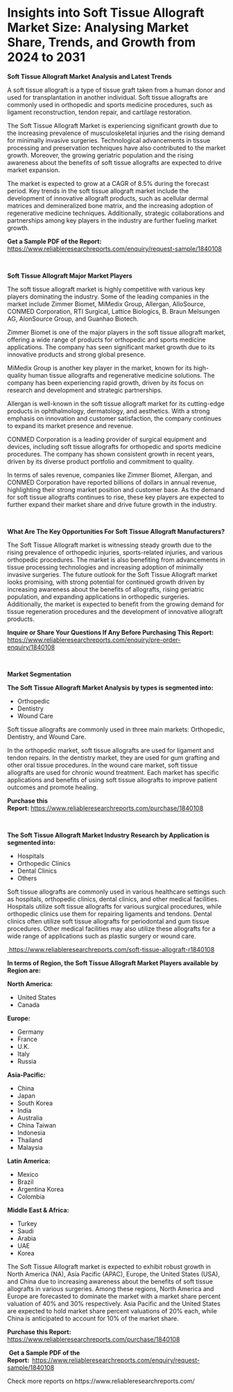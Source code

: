 <p><h1>Insights into Soft Tissue Allograft Market Size: Analysing Market Share, Trends, and Growth from 2024 to 2031</h1></p><p><strong>Soft Tissue Allograft Market Analysis and Latest Trends</strong></p>
<p><p>A soft tissue allograft is a type of tissue graft taken from a human donor and used for transplantation in another individual. Soft tissue allografts are commonly used in orthopedic and sports medicine procedures, such as ligament reconstruction, tendon repair, and cartilage restoration.</p><p>The Soft Tissue Allograft Market is experiencing significant growth due to the increasing prevalence of musculoskeletal injuries and the rising demand for minimally invasive surgeries. Technological advancements in tissue processing and preservation techniques have also contributed to the market growth. Moreover, the growing geriatric population and the rising awareness about the benefits of soft tissue allografts are expected to drive market expansion.</p><p>The market is expected to grow at a CAGR of 8.5% during the forecast period. Key trends in the soft tissue allograft market include the development of innovative allograft products, such as acellular dermal matrices and demineralized bone matrix, and the increasing adoption of regenerative medicine techniques. Additionally, strategic collaborations and partnerships among key players in the industry are further fueling market growth.</p></p>
<p><strong>Get a Sample PDF of the Report:&nbsp;</strong> <a href="https://www.reliableresearchreports.com/enquiry/request-sample/1840108">https://www.reliableresearchreports.com/enquiry/request-sample/1840108</a></p>
<p>&nbsp;</p>
<p><strong>Soft Tissue Allograft Major Market Players</strong></p>
<p><p>The soft tissue allograft market is highly competitive with various key players dominating the industry. Some of the leading companies in the market include Zimmer Biomet, MiMedix Group, Allergan, AlloSource, CONMED Corporation, RTI Surgical, Lattice Biologics, B. Braun Melsungen AG, AlonSource Group, and Guanhao Biotech.</p><p>Zimmer Biomet is one of the major players in the soft tissue allograft market, offering a wide range of products for orthopedic and sports medicine applications. The company has seen significant market growth due to its innovative products and strong global presence.</p><p>MiMedix Group is another key player in the market, known for its high-quality human tissue allografts and regenerative medicine solutions. The company has been experiencing rapid growth, driven by its focus on research and development and strategic partnerships.</p><p>Allergan is well-known in the soft tissue allograft market for its cutting-edge products in ophthalmology, dermatology, and aesthetics. With a strong emphasis on innovation and customer satisfaction, the company continues to expand its market presence and revenue.</p><p>CONMED Corporation is a leading provider of surgical equipment and devices, including soft tissue allografts for orthopedic and sports medicine procedures. The company has shown consistent growth in recent years, driven by its diverse product portfolio and commitment to quality.</p><p>In terms of sales revenue, companies like Zimmer Biomet, Allergan, and CONMED Corporation have reported billions of dollars in annual revenue, highlighting their strong market position and customer base. As the demand for soft tissue allografts continues to rise, these key players are expected to further expand their market share and drive future growth in the industry.</p></p>
<p>&nbsp;</p>
<p><strong>What Are The Key Opportunities For Soft Tissue Allograft Manufacturers?</strong></p>
<p><p>The Soft Tissue Allograft market is witnessing steady growth due to the rising prevalence of orthopedic injuries, sports-related injuries, and various orthopedic procedures. The market is also benefiting from advancements in tissue processing technologies and increasing adoption of minimally invasive surgeries. The future outlook for the Soft Tissue Allograft market looks promising, with strong potential for continued growth driven by increasing awareness about the benefits of allografts, rising geriatric population, and expanding applications in orthopedic surgeries. Additionally, the market is expected to benefit from the growing demand for tissue regeneration procedures and the development of innovative allograft products.</p></p>
<p><strong>Inquire or Share Your Questions If Any Before Purchasing This Report:</strong> <a href="https://www.reliableresearchreports.com/enquiry/pre-order-enquiry/1840108">https://www.reliableresearchreports.com/enquiry/pre-order-enquiry/1840108</a></p>
<p>&nbsp;</p>
<p><strong>Market Segmentation</strong></p>
<p><strong>The Soft Tissue Allograft Market Analysis by types is segmented into:</strong></p>
<p><ul><li>Orthopedic</li><li>Dentistry</li><li>Wound Care</li></ul></p>
<p><p>Soft tissue allografts are commonly used in three main markets: Orthopedic, Dentistry, and Wound Care. </p><p>In the orthopedic market, soft tissue allografts are used for ligament and tendon repairs. In the dentistry market, they are used for gum grafting and other oral tissue procedures. In the wound care market, soft tissue allografts are used for chronic wound treatment. Each market has specific applications and benefits of using soft tissue allografts to improve patient outcomes and promote healing.</p></p>
<p><strong>Purchase this Report:&nbsp;</strong><a href="https://www.reliableresearchreports.com/purchase/1840108">https://www.reliableresearchreports.com/purchase/1840108</a></p>
<p>&nbsp;</p>
<p><strong>The Soft Tissue Allograft Market Industry Research by Application is segmented into:</strong></p>
<p><ul><li>Hospitals</li><li>Orthopedic Clinics</li><li>Dental Clinics</li><li>Others</li></ul></p>
<p><p>Soft tissue allografts are commonly used in various healthcare settings such as hospitals, orthopedic clinics, dental clinics, and other medical facilities. Hospitals utilize soft tissue allografts for various surgical procedures, while orthopedic clinics use them for repairing ligaments and tendons. Dental clinics often utilize soft tissue allografts for periodontal and gum tissue procedures. Other medical facilities may also utilize these allografts for a wide range of applications such as plastic surgery or wound care.</p></p>
<p><a href="https://www.reliableresearchreports.com/soft-tissue-allograft-r1840108">&nbsp;https://www.reliableresearchreports.com/soft-tissue-allograft-r1840108</a></p>
<p><strong>In terms of Region, the Soft Tissue Allograft Market Players available by Region are:</strong></p>
<p>
    <p> <strong> North America: </strong>
        <ul>
            <li>United States</li>
            <li>Canada</li>
        </ul>
        </p> 
    <p> <strong> Europe: </strong>
        <ul>
            <li>Germany</li>
            <li>France</li>
            <li>U.K.</li>
            <li>Italy</li>
            <li>Russia</li>
        </ul>
        </p> 
    <p> <strong> Asia-Pacific: </strong>
        <ul>
            <li>China</li>
            <li>Japan</li>
            <li>South Korea</li>
            <li>India</li>
            <li>Australia</li>
            <li>China Taiwan</li>
            <li>Indonesia</li>
            <li>Thailand</li>
            <li>Malaysia</li>
        </ul>
        </p> 
    <p> <strong> Latin America: </strong>
        <ul>
            <li>Mexico</li>
            <li>Brazil</li>
            <li>Argentina Korea</li>
            <li>Colombia</li>
        </ul>
        </p> 
    <p> <strong> Middle East & Africa: </strong>
        <ul>
            <li>Turkey</li>
            <li>Saudi</li>
            <li>Arabia</li>
            <li>UAE</li>
            <li>Korea</li>
        </ul>
    </p>
    </p>
<p><p>The Soft Tissue Allograft market is expected to exhibit robust growth in North America (NA), Asia Pacific (APAC), Europe, the United States (USA), and China due to increasing awareness about the benefits of soft tissue allografts in various surgeries. Among these regions, North America and Europe are forecasted to dominate the market with a market share percent valuation of 40% and 30% respectively. Asia Pacific and the United States are expected to hold market share percent valuations of 20% each, while China is anticipated to account for 10% of the market share.</p></p>
<p><strong>Purchase this Report: </strong><a href="https://www.reliableresearchreports.com/purchase/1840108">https://www.reliableresearchreports.com/purchase/1840108</a></p>
<p>&nbsp;<strong>Get a Sample PDF of the Report:&nbsp;&nbsp;</strong><a href="https://www.reliableresearchreports.com/enquiry/request-sample/1840108">https://www.reliableresearchreports.com/enquiry/request-sample/1840108</a></p>
<p><strong></strong></p>
<p>Check more reports on https://www.reliableresearchreports.com/</p>